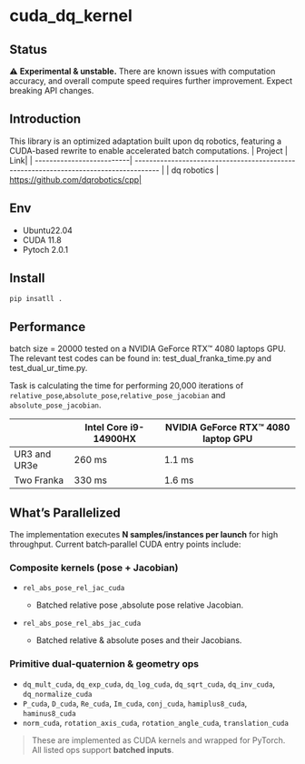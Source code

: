 # cuda_dq_kernel
## Status

⚠️ **Experimental & unstable.** There are known issues with computation accuracy, and overall compute speed requires further improvement. Expect breaking API changes.

## Introduction
This library is an optimized adaptation built upon dq robotics, featuring a CUDA-based rewrite to enable accelerated batch computations.
| Project | Link|
| --------------------------| ------------------------------------------------------------------------------------- |
| dq robotics | https://github.com/dqrobotics/cpp|
## Env
- Ubuntu22.04
- CUDA 11.8
- Pytoch 2.0.1
## Install
```shell
pip insatll .
``` 
## Performance
batch size = 20000 tested on a  NVIDIA GeForce RTX™ 4080 laptops GPU. The relevant test codes can be found in: test_dual_franka_time.py and test_dual_ur_time.py.

Task is calculating the time for performing 20,000 iterations of `relative_pose`,`absolute_pose`,`relative_pose_jacobian` and `absolute_pose_jacobian`.

|| Intel Core i9-14900HX |  NVIDIA GeForce RTX™ 4080 laptop GPU  |
| --- | -----| -----|
| UR3 and UR3e | 260 ms | 1.1 ms |
| Two Franka | 330 ms | 1.6 ms |

## What’s Parallelized

The implementation executes **N samples/instances per launch** for high throughput. Current batch‑parallel CUDA entry points include:

### Composite kernels (pose + Jacobian)

* `rel_abs_pose_rel_jac_cuda`

  * Batched relative pose ,absolute pose relative Jacobian.
* `rel_abs_pose_rel_abs_jac_cuda`

  * Batched relative & absolute poses and their Jacobians.

### Primitive dual‑quaternion & geometry ops

* `dq_mult_cuda`, `dq_exp_cuda`, `dq_log_cuda`, `dq_sqrt_cuda`, `dq_inv_cuda`, `dq_normalize_cuda`
* `P_cuda`, `D_cuda`, `Re_cuda`, `Im_cuda`, `conj_cuda`, `hamiplus8_cuda`, `haminus8_cuda`
* `norm_cuda`, `rotation_axis_cuda`, `rotation_angle_cuda`, `translation_cuda`

> These are implemented as CUDA kernels and wrapped for PyTorch. All listed ops support **batched inputs**.







